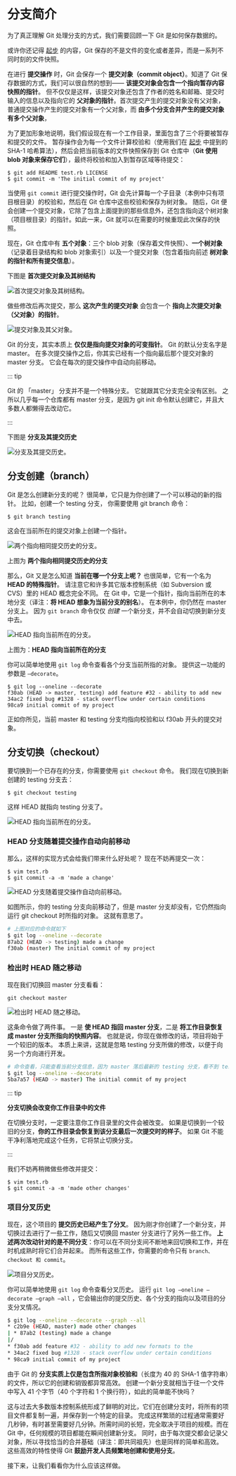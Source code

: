 # 分支简介

为了真正理解 Git 处理分支的方式，我们需要回顾一下 Git 是如何保存数据的。

或许你还记得 [起步](../01/) 的内容，Git 保存的不是文件的变化或者差异，而是一系列不同时刻的文件快照。

在进行 **提交操作** 时，Git 会保存一个 **提交对象（commit object）**。知道了 Git 保存数据的方式，我们可以很自然的想到—— **该提交对象会包含一个指向暂存内容快照的指针**。 但不仅仅是这样，该提交对象还包含了作者的姓名和邮箱、提交时输入的信息以及指向它的 **父对象的指针**。首次提交产生的提交对象没有父对象，普通提交操作产生的提交对象有一个父对象，而 **由多个分支合并产生的提交对象有多个父对象**，

为了更加形象地说明，我们假设现在有一个工作目录，里面包含了三个将要被暂存和提交的文件。 暂存操作会为每一个文件计算校验和（使用我们在 [起步](../01/) 中提到的 SHA-1 哈希算法），然后会把当前版本的文件快照保存到 Git 仓库中（**Git 使用 blob 对象来保存它们**），最终将校验和加入到暂存区域等待提交：

```
$ git add README test.rb LICENSE
$ git commit -m 'The initial commit of my project'
```

当使用 `git commit` 进行提交操作时，Git 会先计算每一个子目录（本例中只有项目根目录）的校验和，然后在 Git 仓库中这些校验和保存为树对象。 随后，Git 便会创建一个提交对象，它除了包含上面提到的那些信息外，还包含指向这个树对象（项目根目录）的指针。如此一来，Git 就可以在需要的时候重现此次保存的快照。

现在，Git 仓库中有 **五个对象**：三个 blob 对象（保存着文件快照）、**一个树对象**（记录着目录结构和 blob 对象索引）以及一个提交对象（包含着指向前述 **树对象的指针和所有提交信息**）。

下图是 **首次提交对象及其树结构**

![首次提交对象及其树结构。](assets/b40745ba21d962322f656b794b04897f.png)

做些修改后再次提交，那么 **这次产生的提交对象** 会包含一个 **指向上次提交对象（父对象）的指针**。

![提交对象及其父对象。](assets/5714af332a8f3fd9f74d6d9af8bfd9e2.png)

Git 的分支，其实本质上 **仅仅是指向提交对象的可变指针**。 Git 的默认分支名字是 master。 在多次提交操作之后，你其实已经有一个指向最后那个提交对象的 master 分支。 它会在每次的提交操作中自动向前移动。

::: tip

Git 的 「master」 分支并不是一个特殊分支。 它就跟其它分支完全没有区别。 之所以几乎每一个仓库都有 master 分支，是因为 git init 命令默认创建它，并且大多数人都懒得去改动它。

:::

下图是 **分支及其提交历史**

![分支及其提交历史。](assets/e3a83f36aef82bad96f694a597786d49.png)

## 分支创建（branch）

Git 是怎么创建新分支的呢？ 很简单，它只是为你创建了一个可以移动的新的指针。 比如，创建一个 testing 分支， 你需要使用 git branch 命令：

```
$ git branch testing
```

这会在当前所在的提交对象上创建一个指针。

![两个指向相同提交历史的分支。](assets/c16c00ef7c6fc355643ab0c4ba4581b5.png)

上图为  **两个指向相同提交历史的分支**

那么，Git 又是怎么知道 **当前在哪一个分支上呢？** 也很简单，它有一个名为 **HEAD 的特殊指针**。 请注意它和许多其它版本控制系统（如 Subversion 或 CVS）里的 HEAD 概念完全不同。 在 Git 中，它是一个指针，指向当前所在的本地分支（译注：**将 HEAD 想象为当前分支的别名**）。 在本例中，你仍然在 master 分支上。 因为 `git branch` 命令仅仅 *创建* 一个新分支，并不会自动切换到新分支中去。

![HEAD 指向当前所在的分支。](assets/9a7e282e43abe674fecf237a29685a4c.png)

上图为：**HEAD 指向当前所在的分支**

你可以简单地使用 `git log` 命令查看各个分支当前所指的对象。 提供这一功能的参数是 `–decorate`。

```
$ git log --oneline --decorate
f30ab (HEAD -> master, testing) add feature #32 - ability to add new
34ac2 fixed bug #1328 - stack overflow under certain conditions
98ca9 initial commit of my project
```

正如你所见，当前  master 和  testing  分支均指向校验和以 f30ab 开头的提交对象。

## 分支切换（checkout）

要切换到一个已存在的分支，你需要使用 `git checkout` 命令。 我们现在切换到新创建的 testing 分支去：

```
$ git checkout testing
```

这样 HEAD 就指向 testing 分支了。

![HEAD 指向当前所在的分支。](assets/12490fe29a624e38a10d6b0857850d70.png)

### HEAD 分支随着提交操作自动向前移动

那么，这样的实现方式会给我们带来什么好处呢？ 现在不妨再提交一次：

```
$ vim test.rb
$ git commit -a -m 'made a change'
```

![HEAD 分支随着提交操作自动向前移动。](assets/a99ba974879fe438a973b2dfd5cb321c.png)



如图所示，你的 testing 分支向前移动了，但是 master 分支却没有，它仍然指向运行 git checkout 时所指的对象。 这就有意思了。

```bash
# 上图对应的命令就如下
$ git log --oneline --decorate
87ab2 (HEAD -> testing) made a change
f30ab (master) The initial commit of my project
```



### 检出时 HEAD 随之移动

现在我们切换回 master 分支看看：

```
git checkout master
```

![检出时 HEAD 随之移动。](assets/3b08cc94538791fb980c97468c0ccd6a.png)

这条命令做了两件事。 一是 **使 HEAD 指回 master 分支**，二是 **将工作目录恢复成 master 分支所指向的快照内容**。 也就是说，你现在做修改的话，项目将始于一个较旧的版本。 本质上来讲，这就是忽略 testing 分支所做的修改，以便于向另一个方向进行开发。

```bash
# 命令查看，只能查看当前分支信息，因为 master 落后最新的 testing 分支，看不到 testing 的最新信息
$ git log --oneline --decorate
5ba7a57 (HEAD -> master) The initial commit of my project
```

::: tip

**分支切换会改变你工作目录中的文件**

在切换分支时，一定要注意你工作目录里的文件会被改变。 如果是切换到一个较旧的分支，**你的工作目录会恢复到该分支最后一次提交时的样子**。 如果 Git 不能干净利落地完成这个任务，它将禁止切换分支。

:::

我们不妨再稍微做些修改并提交：

```
$ vim test.rb
$ git commit -a -m 'made other changes'
```

### 项目分叉历史

现在，这个项目的 **提交历史已经产生了分叉**。 因为刚才你创建了一个新分支，并切换过去进行了一些工作，随后又切换回 master 分支进行了另外一些工作。 **上述两次改动针对的是不同分支**：你可以在不同分支间不断地来回切换和工作，并在时机成熟时将它们合并起来。 而所有这些工作，你需要的命令只有 `branch、checkout 和 commit`。

![项目分叉历史。](assets/9058ae042fd7c574592ef17eee73e7ff.png)

你可以简单地使用 `git log` 命令查看分叉历史。 运行 `git log –oneline –decorate –graph –all` ，它会输出你的提交历史、各个分支的指向以及项目的分支分叉情况。

```bash
$ git log --oneline --decorate --graph --all
* c2b9e (HEAD, master) made other changes
| * 87ab2 (testing) made a change
|/
* f30ab add feature #32 - ability to add new formats to the
* 34ac2 fixed bug #1328 - stack overflow under certain conditions
* 98ca9 initial commit of my project
```

由于 Git 的 **分支实质上仅是包含所指对象校验和**（长度为 40 的 SHA-1 值字符串）的文件，所以它的创建和销毁都异常高效。 创建一个新分支就相当于往一个文件中写入 41 个字节（40 个字符和 1 个换行符），如此的简单能不快吗？

这与过去大多数版本控制系统形成了鲜明的对比，它们在创建分支时，将所有的项目文件都复制一遍，并保存到一个特定的目录。 完成这样繁琐的过程通常需要好几秒钟，有时甚至需要好几分钟。所需时间的长短，完全取决于项目的规模。而在 Git 中，任何规模的项目都能在瞬间创建新分支。 同时，由于每次提交都会记录父对象，所以寻找恰当的合并基础（译注：即共同祖先）也是同样的简单和高效。 这些高效的特性使得 Git **鼓励开发人员频繁地创建和使用分支**。

接下来，让我们看看你为什么应该这样做。